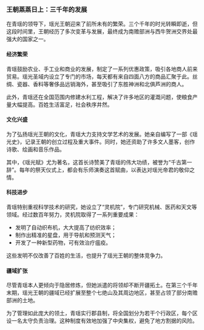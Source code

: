 
### **王朝蒸蒸日上：三千年的发展**

在青瑶的领导下，瑶光王朝迎来了前所未有的繁荣。三个千年的时光转瞬即逝，但这段时间里，王朝经历了多次变革与发展，最终成为南赡部洲与西牛贺洲交界处最强大的国家之一。

#### **经济繁荣**
青瑶鼓励农业、手工业和商业的发展，制定了一系列优惠政策，吸引各地商人前来贸易。瑶光圣域内设立了专门的市场，每天都有来自四面八方的商品汇聚于此。丝绸、瓷器、香料等奢侈品远销海外，甚至吸引了东胜神洲和北俱芦洲的商人。

此外，青瑶还在全国范围内修建水利工程，解决了许多地区的灌溉问题，使粮食产量大幅提高。百姓生活富足，社会秩序井然。

#### **文化兴盛**
为了弘扬瑶光王朝的文化，青瑶大力支持文学艺术的发展。她亲自编写了一部《瑶光史》，记录王朝的创立过程及重大事件。同时，她还资助了许多文人墨客，创作诗歌、绘画和音乐作品。

其中，《瑶光赋》尤为著名，这首长诗赞美了青瑶的伟大功绩，被誉为“千古第一辞”。每年的祭天仪式上，都会有乐师演奏这首赋曲，以表达对瑶光帝君的敬仰之情。

#### **科技进步**
青瑶特别重视科学技术的研究，她设立了“灵机院”，专门研究机械、医药和天文等领域。经过数百年努力，灵机院取得了一系列重要成果：
- 发明了自动织布机，大大提高了纺织效率；
- 制作出精准的星盘，用于导航和预测天气；
- 开发了一种新型药物，可有效治疗瘟疫。

这些发明不仅改善了百姓的生活，也提升了瑶光王朝的整体竞争力。

#### **疆域扩张**
尽管青瑶本人更倾向于隐居修炼，但她派遣的将领却不断开疆拓土。在第三个千年末期，瑶光王朝的疆域已经扩展至整个七绝山及其周边地区，甚至占领了部分南赡部洲的土地。

为了管理如此庞大的领土，青瑶实行郡县制，将全国划分为若干个行政区，每个区设一名太守负责治理。这种制度有效地加强了中央集权，避免了地方割据的风险。
